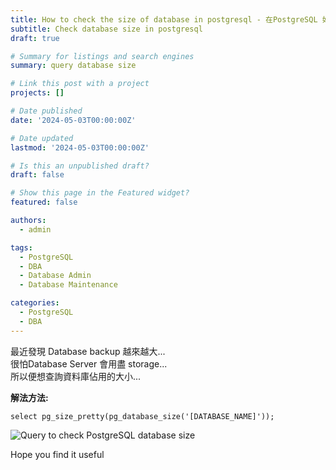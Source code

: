 ```yaml
---
title: How to check the size of database in postgresql - 在PostgreSQL 如何查詢資料庫大小
subtitle: Check database size in postgresql
draft: true

# Summary for listings and search engines
summary: query database size

# Link this post with a project
projects: []

# Date published
date: '2024-05-03T00:00:00Z'

# Date updated
lastmod: '2024-05-03T00:00:00Z'

# Is this an unpublished draft?
draft: false

# Show this page in the Featured widget?
featured: false

authors:
  - admin

tags:
  - PostgreSQL
  - DBA
  - Database Admin
  - Database Maintenance

categories:
  - PostgreSQL
  - DBA
---
```

最近發現 Database backup 越來越大...  
很怕Database Server 會用盡 storage...  
所以便想查詢資料庫佔用的大小...  

**解法方法:**  
```
select pg_size_pretty(pg_database_size('[DATABASE_NAME]'));
```

![Query to check PostgreSQL database size](/media/2024/db-size.png  "Query to check PostgreSQL database size") 

Hope you find it useful
